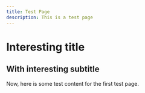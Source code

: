 ```yaml
---
title: Test Page
description: This is a test page
---
```

# Interesting title

## With interesting subtitle



Now, here is some test content for the first test page.
